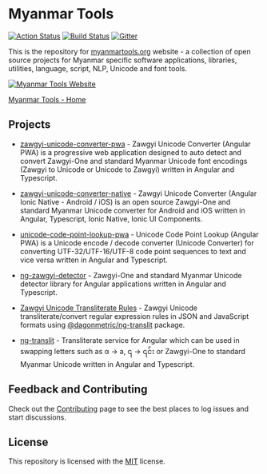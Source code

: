 # Myanmar Tools

[![Action Status](https://github.com/myanmartools/Myanmar-Tools/workflows/Deploy/badge.svg)](https://github.com/myanmartools/Myanmar-Tools/actions)
[![Build Status](https://dev.azure.com/myanmartools/Myanmar-Tools/_apis/build/status/myanmartools.Myanmar-Tools?branchName=master)](https://dev.azure.com/myanmartools/Myanmar-Tools/_build/latest?definitionId=9&branchName=master)
[![Gitter](https://badges.gitter.im/myanmartools/community.svg)](https://gitter.im/myanmartools/community?utm_source=badge&utm_medium=badge&utm_campaign=pr-badge)

This is the repository for [myanmartools.org](https://myanmartools.org) website - a collection of open source projects for Myanmar specific software applications, libraries, utilities, language, script, NLP, Unicode and font tools.

[![Myanmar Tools Website](https://myanmartools.org/assets/images/appicons/v1/android/android-launchericon-192x192.png)](https://myanmartools.org)

[Myanmar Tools - Home](https://myanmartools.org)

## Projects

* [zawgyi-unicode-converter-pwa](https://github.com/myanmartools/zawgyi-unicode-converter-pwa) - Zawgyi Unicode Converter (Angular PWA) is a progressive web application designed to auto detect and convert Zawgyi-One and standard Myanmar Unicode font encodings (Zawgyi to Unicode or Unicode to Zawgyi) written in Angular and Typescript.

* [zawgyi-unicode-converter-native](https://github.com/myanmartools/zawgyi-unicode-converter-native) - Zawgyi Unicode Converter (Angular Ionic Native - Android / iOS) is an open source Zawgyi-One and standard Myanmar Unicode converter for Android and iOS written in Angular, Typescript, Ionic Native, Ionic UI Components.

* [unicode-code-point-lookup-pwa](https://github.com/myanmartools/unicode-code-point-lookup-pwa) - Unicode Code Point Lookup (Angular PWA) is a Unicode encode / decode converter (Unicode Converter) for converting UTF-32/UTF-16/UTF-8 code point sequences to text and vice versa written in Angular and Typescript.

* [ng-zawgyi-detector](https://github.com/myanmartools/ng-zawgyi-detector) - Zawgyi-One and standard Myanmar Unicode detector library for Angular applications written in Angular and Typescript.

* [Zawgyi Unicode Transliterate Rules](https://github.com/myanmartools/zawgyi-unicode-translit-rules) - Zawgyi Unicode transliterate/convert regular expression rules in JSON and JavaScript formats using [@dagonmetric/ng-translit](https://github.com/DagonMetric/ng-translit) package.

* [ng-translit](https://github.com/DagonMetric/ng-translit) - Transliterate service for Angular which can be used in swapping letters such as α → a, ၎ → ၎င်း or Zawgyi-One to standard Myanmar Unicode written in Angular and Typescript.

## Feedback and Contributing

Check out the [Contributing](https://github.com/myanmartools/Myanmar-Tools/blob/master/CONTRIBUTING.md) page to see the best places to log issues and start discussions.

## License

This repository is licensed with the [MIT](https://github.com/myanmartools/Myanmar-Tools/blob/master/LICENSE) license.
